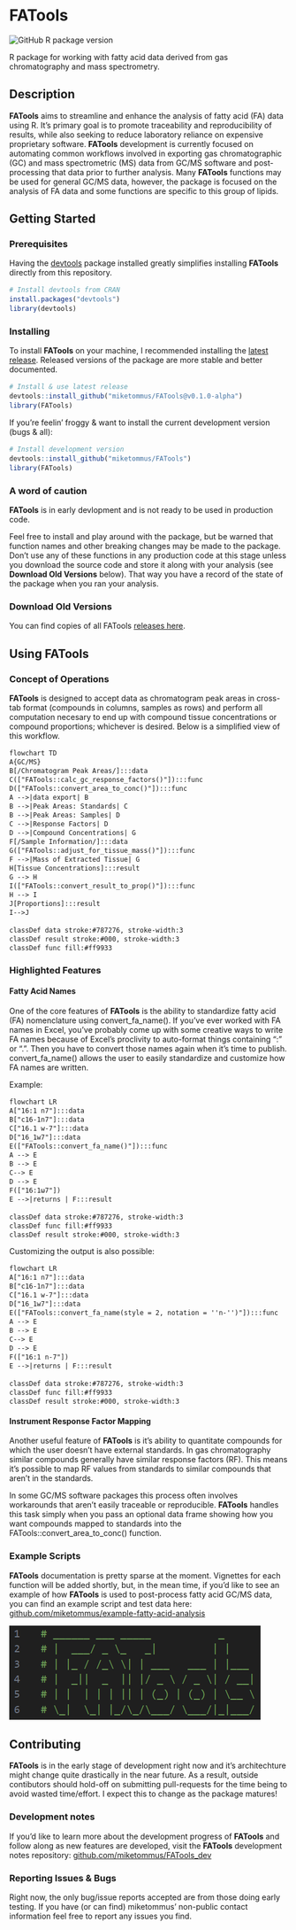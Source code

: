 
<!-- README.md is generated from README.Rmd. Please edit that file -->

# **FATools**

<!-- badges: start -->

![GitHub R package
version](https://img.shields.io/github/r-package/v/miketommus/FATools)
<!-- badges: end -->

R package for working with fatty acid data derived from gas
chromatography and mass spectrometry.

## Description

**FATools** aims to streamline and enhance the analysis of fatty acid
(FA) data using R. It’s primary goal is to promote traceability and
reproducibility of results, while also seeking to reduce laboratory
reliance on expensive proprietary software. **FATools** development is
currently focused on automating common workflows involved in exporting
gas chromatographic (GC) and mass spectrometric (MS) data from GC/MS
software and post-processing that data prior to further analysis. Many
**FATools** functions may be used for general GC/MS data, however, the
package is focused on the analysis of FA data and some functions are
specific to this group of lipids.

## Getting Started

### Prerequisites

Having the [devtools](https://devtools.r-lib.org/) package installed
greatly simplifies installing **FATools** directly from this repository.

``` r
# Install devtools from CRAN
install.packages("devtools")
library(devtools)
```

### Installing

To install **FATools** on your machine, I recommended installing the
[latest release](https://github.com/miketommus/FATools/releases).
Released versions of the package are more stable and better documented.

``` r
# Install & use latest release
devtools::install_github("miketommus/FATools@v0.1.0-alpha")
library(FATools)
```

If you’re feelin’ froggy & want to install the current development
version (bugs & all):

``` r
# Install development version
devtools::install_github("miketommus/FATools")
library(FATools)
```

### A word of caution

**FATools** is in early devlopment and is not ready to be used in
production code.

Feel free to install and play around with the package, but be warned
that function names and other breaking changes may be made to the
package. Don’t use any of these functions in any production code at this
stage unless you download the source code and store it along with your
analysis (see **Download Old Versions** below). That way you have a
record of the state of the package when you ran your analysis.

### Download Old Versions

You can find copies of all FATools [releases
here](https://github.com/miketommus/FATools/releases).

## Using FATools

### Concept of Operations

**FATools** is designed to accept data as chromatogram peak areas in
cross-tab format (compounds in columns, samples as rows) and perform all
computation necesary to end up with compound tissue concentrations or
compound proportions; whichever is desired. Below is a simplified view
of this workflow.

``` mermaid
flowchart TD
A{GC/MS}
B[/Chromatogram Peak Areas/]:::data
C(["FATools::calc_gc_response_factors()"]):::func
D(["FATools::convert_area_to_conc()"]):::func
A -->|data export| B
B -->|Peak Areas: Standards| C
B -->|Peak Areas: Samples| D
C -->|Response Factors| D
D -->|Compound Concentrations| G
F[/Sample Information/]:::data
G(["FATools::adjust_for_tissue_mass()"]):::func
F -->|Mass of Extracted Tissue| G
H[Tissue Concentrations]:::result
G --> H
I(["FATools::convert_result_to_prop()"]):::func
H --> I
J[Proportions]:::result
I-->J
 
classDef data stroke:#787276, stroke-width:3
classDef result stroke:#000, stroke-width:3
classDef func fill:#ff9933
```

### Highlighted Features

#### Fatty Acid Names

One of the core features of **FATools** is the ability to standardize
fatty acid (FA) nomenclature using convert_fa_name(). If you’ve ever
worked with FA names in Excel, you’ve probably come up with some
creative ways to write FA names because of Excel’s proclivity to
auto-format things containing “:” or “.”. Then you have to convert those
names again when it’s time to publish. convert_fa_name() allows the user
to easily standardize and customize how FA names are written.

Example:

``` mermaid
flowchart LR
A["16:1 n7"]:::data
B["c16-1n7"]:::data
C["16.1 w-7"]:::data
D["16_1w7"]:::data
E(["FATools::convert_fa_name()"]):::func
A --> E
B --> E
C--> E
D --> E
F(["16:1ω7"])
E -->|returns | F:::result

classDef data stroke:#787276, stroke-width:3
classDef func fill:#ff9933
classDef result stroke:#000, stroke-width:3
```

Customizing the output is also possible:

``` mermaid
flowchart LR
A["16:1 n7"]:::data
B["c16-1n7"]:::data
C["16.1 w-7"]:::data
D["16_1w7"]:::data
E(["FATools::convert_fa_name(style = 2, notation = ''n-'')"]):::func
A --> E
B --> E
C--> E
D --> E
F(["16:1 n-7"])
E -->|returns | F:::result

classDef data stroke:#787276, stroke-width:3
classDef func fill:#ff9933
classDef result stroke:#000, stroke-width:3
```

#### Instrument Response Factor Mapping

Another useful feature of **FATools** is it’s ability to quantitate
compounds for which the user doesn’t have external standards. In gas
chromatography similar compounds generally have similar response factors
(RF). This means it’s possible to map RF values from standards to
similar compounds that aren’t in the standards.

In some GC/MS software packages this process often involves workarounds
that aren’t easily traceable or reproducible. **FATools** handles this
task simply when you pass an optional data frame showing how you want
compounds mapped to standards into the FATools::convert_area_to_conc()
function.

### Example Scripts

**FATools** documentation is pretty sparse at the moment. Vignettes for
each function will be added shortly, but, in the mean time, if you’d
like to see an example of how **FATools** is used to post-process fatty
acid GC/MS data, you can find an example script and test data here:
[github.com/miketommus/example-fatty-acid-analysis](https://github.com/miketommus/example-fatty-acid-analysis)

![](https://github.com/miketommus/example-fatty-acid-analysis/blob/master/assets/fatools.png?raw=true)

## Contributing

**FATools** is in the early stage of development right now and it’s
architechture might change quite drastically in the near future. As a
result, outside contibutors should hold-off on submitting pull-requests
for the time being to avoid wasted time/effort. I expect this to change
as the package matures!

### Development notes

If you’d like to learn more about the development progress of
**FATools** and follow along as new features are developed, visit the
**FATools** development notes repository:
[github.com/miketommus/FATools_dev](https://github.com/miketommus/FATools_dev)

### Reporting Issues & Bugs

Right now, the only bug/issue reports accepted are from those doing
early testing. If you have (or can find) miketommus’ non-public contact
information feel free to report any issues you find.

